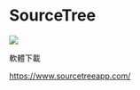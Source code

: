 # SourceTree

![](https://www.sourcetreeapp.com/images/logoSourceTree.png)

軟體下載

https://www.sourcetreeapp.com/
